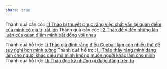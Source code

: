 ```yaml
---
share: true
---
```

Thành quả cần có:: [l.1 Thảo bị thuyết phục rằng việc chất vấn lại quan điểm của mình có giá trị rất lớn](./l.1%20Th%E1%BA%A3o%20b%E1%BB%8B%20thuy%E1%BA%BFt%20ph%E1%BB%A5c%20r%E1%BA%B1ng%20vi%E1%BB%87c%20ch%E1%BA%A5t%20v%E1%BA%A5n%20l%E1%BA%A1i%20quan%20%C4%91i%E1%BB%83m%20c%E1%BB%A7a%20m%C3%ACnh%20c%C3%B3%20gi%C3%A1%20tr%E1%BB%8B%20r%E1%BA%A5t%20l%E1%BB%9Bn.md)
Thành quả cần có:: [l.2 Thảo để ý đến những lập luận của quan điểm mình bất đồng với nhau](./l.2%20Th%E1%BA%A3o%20%C4%91%E1%BB%83%20%C3%BD%20%C4%91%E1%BA%BFn%20nh%E1%BB%AFng%20l%E1%BA%ADp%20lu%E1%BA%ADn%20c%E1%BB%A7a%20quan%20%C4%91i%E1%BB%83m%20m%C3%ACnh%20b%E1%BA%A5t%20%C4%91%E1%BB%93ng%20v%E1%BB%9Bi%20nhau.md)

Thành quả hỗ trợ:: [l.i Thảo giả định rằng điều Cueball làm còn nhiều thứ để suy nghĩ hơn mình tưởng](./l.i%20Th%E1%BA%A3o%20gi%E1%BA%A3%20%C4%91%E1%BB%8Bnh%20r%E1%BA%B1ng%20%C4%91i%E1%BB%81u%20Cueball%20l%C3%A0m%20c%C3%B2n%20nhi%E1%BB%81u%20th%E1%BB%A9%20%C4%91%E1%BB%83%20suy%20ngh%C4%A9%20h%C6%A1n%20m%C3%ACnh%20t%C6%B0%E1%BB%9Fng.md)
Thành quả hỗ trợ:: [l.j Thảo thấy rằng mình đang làm cho người khác điều mà mình không muốn người khác làm cho mình](./l.j%20Th%E1%BA%A3o%20th%E1%BA%A5y%20r%E1%BA%B1ng%20m%C3%ACnh%20%C4%91ang%20l%C3%A0m%20cho%20ng%C6%B0%E1%BB%9Di%20kh%C3%A1c%20%C4%91i%E1%BB%81u%20m%C3%A0%20m%C3%ACnh%20kh%C3%B4ng%20mu%E1%BB%91n%20ng%C6%B0%E1%BB%9Di%20kh%C3%A1c%20l%C3%A0m%20cho%20m%C3%ACnh.md)
Thành quả hỗ trợ:: [l.k Thảo đọc kỹ những gì được đăng trên fb](l.k%20Th%E1%BA%A3o%20%C4%91%E1%BB%8Dc%20k%E1%BB%B9%20nh%E1%BB%AFng%20g%C3%AC%20%C4%91%C6%B0%E1%BB%A3c%20%C4%91%C4%83ng%20tr%C3%AAn%20fb.md)

